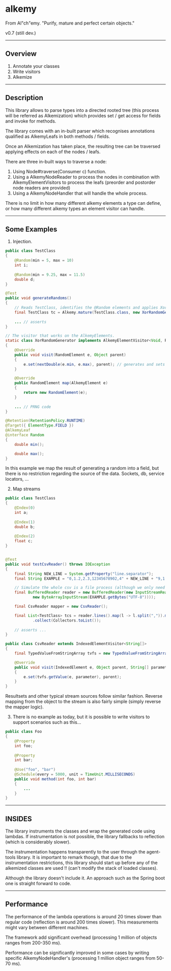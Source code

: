 # alkemy
From Al"ch"emy. "Purify, mature and perfect certain objects."

v0.7 (still dev.)

--------
Overview
--------

1. Annotate your classes
2. Write visitors
3. Alkemize


-----------
Description
-----------

This library allows to parse types into a directed rooted tree (this process will be referred as Alkemization) 
which provides set / get access for fields and invoke for methods.

The library comes with an in-built parser which recognises annotations qualified as AlkemyLeafs in both methods / fields. 

Once an Alkemization has taken place, the resulting tree can be traversed applying effects on each of the nodes / leafs.

There are three in-built ways to traverse a node:

1. Using Node#traverse(Consumer c) function. 
2. Using a AlkemyNodeReader to process the nodes in combination with AlkemyElementVisitors to process the leafs (preorder and postorder node readers are provided)
3. Using a AlkemyNodeHandler that will handle the whole process.

There is no limit in how many different alkemy elements a type can define, or how many different alkemy types an element visitor
can handle.

-------------
Some Examples
-------------

1. Injection.

```java
public class TestClass
{
    @Random(min = 5, max = 10)
    int i;
    
    @Random(min = 9.25, max = 11.5)
    double d;
}
```

```java
@Test
public void generateRandoms()
{
	// Reads TestClass, identifies the @Random elements and applies XorRandomGenerator on them.
	final TestClass tc = Alkemy.mature(TestClass.class, new XorRandomGenerator());
	
	... // asserts
}

// The visitor that works on the AlkemyElements.
static class XorRandomGenerator implements AlkemyElementVisitor<Void, RandomElement>
{
	@Override
	public void visit(RandomElement e, Object parent)
	{
		e.set(nextDouble(e.min, e.max), parent); // generates and sets the next random
	}

	@Override
	public RandomElement map(AlkemyElement e)
	{
		return new RandomElement(e);
	}
	
	... // PRNG code 
}

@Retention(RetentionPolicy.RUNTIME)
@Target({ ElementType.FIELD })
@AlkemyLeaf
@interface Random
{
	double min();

	double max();
}
```

In this example we map the result of generating a random into a field, but there is no 
restriction regarding the source of the data. Sockets, db, service locators, ...

2. Map streams

```java
public class TestClass
{
    @Index(0)
    int a;
    
    @Index(1)
    double b;
    
    @Index(2)
    float c;
}


@Test
public void testCsvReader() throws IOException
{
	final String NEW_LINE = System.getProperty("line.separator");
	final String EXAMPLE = "0,1.2,2.3,12345678902,4" + NEW_LINE + "9,1.65,7f,12345678901,5";

	// Simulate the whole csv is a file process (although we only need an Iterator<String>)
	final BufferedReader reader = new BufferedReader(new InputStreamReader(
			new ByteArrayInputStream(EXAMPLE.getBytes("UTF-8"))));

	final CsvReader mapper = new CsvReader();

	final List<TestClass> tcs = reader.lines().map(l -> l.split(",")).map(l -> Alkemy.mature(TestClass.class, mapper, l))
			.collect(Collectors.toList());
			
	// asserts ...
}

public class CsvReader extends IndexedElementVisitor<String[]>
{
    final TypedValueFromStringArray tvfs = new TypedValueFromStringArray();

    @Override
    public void visit(IndexedElement e, Object parent, String[] parameter)
    {
        e.set(tvfs.getValue(e, parameter), parent);
    }
}
```

Resultsets and other typical stream sources follow similar fashion. Reverse mapping from the object to the stream is also fairly simple (simply reverse the mapper logic). 

3. There is no example as today, but it is possible to write visitors to support scenarios such as this...

```java
public class Foo
{
	@Property
	int foo;
	
	@Property
	int bar;
	
	@Use("foo", "bar")
	@Schedule(every = 5000, unit = TimeUnit.MILLISECONDS)
	public void method(int foo, int bar)
	{
		...
	}
}
```

-------
INSIDES
-------

The library instruments the classes and wrap the generated code using lambdas. 
If instrumentation is not possible, the library fallbacks to reflection (which is considerably slower).

The instrumentation happens transparently to the user through the agent-tools library. 
It is important to remark though, that due to the instrumentation restrictions,
this library should start up before any of the alkemized classes are used !! (can't modify the stack of loaded classes).

Although the library doesn't include it. An approach such as the Spring boot one is straight forward to code.

-----------
Performance 
-----------

The performance of the lambda operations is around 20 times slower than regular code (reflection is around 200 times slower). 
This measurements might vary between different machines.

The framework add significant overhead (processing 1 million of objects ranges from 200-350 ms).

Performance can be significantly improved in some cases by writing specific AlkemyNodeHandler's (processing 1 million object ranges from 50-70 ms).